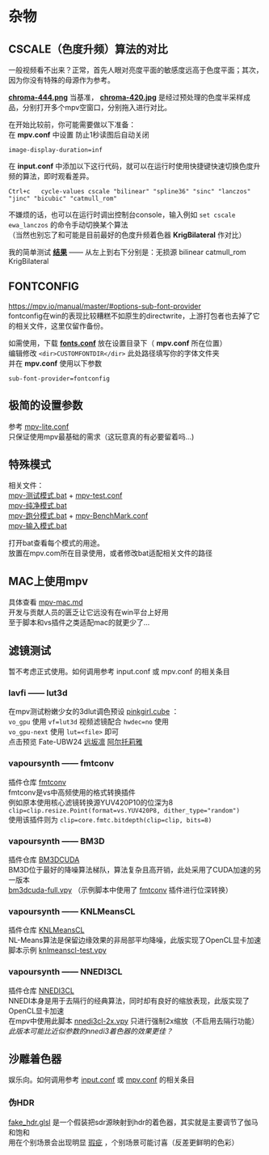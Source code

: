 # 杂物

## CSCALE（色度升频）算法的对比

一般视频看不出来？正常，首先人眼对亮度平面的敏感度远高于色度平面；其次，因为你没有特殊的母源作为参考。

[**chroma-444.png**](chroma-444.png) 当基准， [**chroma-420.jpg**](chroma-420.jpg) 是经过预处理的色度半采样成品，分别打开多个mpv空窗口，分别拖入进行对比。

在开始比较前，你可能需要做以下准备：  
在 **mpv.conf** 中设置 防止1秒读图后自动关闭
```
image-display-duration=inf
```
在 **input.conf** 中添加以下这行代码，就可以在运行时使用快捷键快速切换色度升频的算法，即时观看差异。
```
Ctrl+c   cycle-values cscale "bilinear" "spline36" "sinc" "lanczos" "jinc" "bicubic" "catmull_rom"
```
不嫌烦的话，也可以在运行时调出控制台console，输入例如 `set cscale ewa_lanczos` 的命令手动切换某个算法  
（当然也别忘了和可能是目前最好的色度升频着色器 **KrigBilateral** 作对比）

我的简单测试 [**结果**](chroma-diff.png) —— 从左上到右下分别是：无损源 bilinear catmull_rom KrigBilateral

## FONTCONFIG

https://mpv.io/manual/master/#options-sub-font-provider  
fontconfig在win的表现比较糟糕不如原生的directwrite，上游打包者也去掉了它的相关文件，这里仅留作备份。

如需使用，下载 [**fonts.conf**](fonts.conf) 放在设置目录下（ **mpv.conf** 所在位置）  
编辑修改 `<dir>CUSTOMFONTDIR</dir>` 此处路径填写你的字体文件夹  
并在 **mpv.conf** 使用以下参数
```
sub-font-provider=fontconfig
```

## 极简的设置参数

参考 [mpv-lite.conf](mpv-lite.conf)  
只保证使用mpv最基础的需求（这玩意真的有必要留着吗...)

## 特殊模式

相关文件：  
[mpv-测试模式.bat](mpv-测试模式.bat) + [mpv-test.conf](mpv-test.conf)  
[mpv-纯净模式.bat](mpv-纯净模式.bat)  
[mpv-跑分模式.bat](mpv-跑分模式.bat) + [mpv-BenchMark.conf](mpv-BenchMark.conf)  
[mpv-输入模式.bat](mpv-输入模式.bat)  

打开bat查看每个模式的用途。  
放置在mpv.com所在目录使用，或者修改bat适配相关文件的路径

## MAC上使用mpv

具体查看 [mpv-mac.md](mpv-mac.md)  
开发与贡献人员的匮乏让它远没有在win平台上好用  
至于脚本和vs插件之类适配mac的就更少了...

## 滤镜测试

暂不考虑正式使用。如何调用参考 input.conf 或 mpv.conf 的相关条目

### lavfi —— lut3d

在mpv测试粉嫩少女的3dlut调色预设 [pinkgirl.cube](pinkgirl.cube) ：  
`vo_gpu` 使用 `vf=lut3d` 视频滤镜配合 `hwdec=no` 使用  
`vo_gpu-next` 使用 `lut=<file>` 即可  
点击预览 Fate-UBW24 [远坂凛](pg-rin.jpg) [阿尔托莉雅](pg-saber.jpg)

### vapoursynth —— fmtconv

插件仓库 [fmtconv](https://github.com/EleonoreMizo/fmtconv)  
fmtconv是vs中高频使用的格式转换插件  
例如原本使用核心滤镜转换源YUV420P10的位深为8 `clip=clip.resize.Point(format=vs.YUV420P8, dither_type="random")`  
使用该插件则为 `clip=core.fmtc.bitdepth(clip=clip, bits=8)`

### vapoursynth —— BM3D

插件仓库 [BM3DCUDA](https://github.com/WolframRhodium/VapourSynth-BM3DCUDA)  
BM3D位于最好的降噪算法梯队，算法复杂且高开销，此处采用了CUDA加速的另一版本  
[bm3dcuda-full.vpy](bm3dcuda-full.vpy) （示例脚本中使用了 [fmtconv](#vapoursynth--fmtconv) 插件进行位深转换）

### vapoursynth —— KNLMeansCL

插件仓库 [KNLMeansCL](https://github.com/pinterf/KNLMeansCL)  
NL-Means算法是保留边缘效果的非局部平均降噪，此版实现了OpenCL显卡加速  
脚本示例 [knlmeanscl-test.vpy](knlmeanscl-test.vpy)

### vapoursynth —— NNEDI3CL

插件仓库 [NNEDI3CL](https://github.com/HomeOfVapourSynthEvolution/VapourSynth-NNEDI3CL)  
NNEDI本身是用于去隔行的经典算法，同时却有良好的缩放表现，此版实现了OpenCL显卡加速  
在mpv中使用此脚本 [nnedi3cl-2x.vpy](nnedi3cl-2x.vpy) 只进行强制2x缩放（不启用去隔行功能）  
_此版本可能比近似参数的nnedi3着色器的效果更佳？_

## 沙雕着色器

娱乐向。如何调用参考 [input.conf](../portable_config/input.conf) 或 [mpv.conf](../portable_config/mpv.conf) 的相关条目

### 伪HDR

[fake_hdr.glsl](fake_hdr.glsl) 是一个假装把sdr源映射到hdr的着色器，其实就是主要调节了伽马和饱和  
用在个别场景会出现明显 [瑕疵](fh_bug.jpg) ，个别场景可能讨喜（反差更鲜明的色彩）
